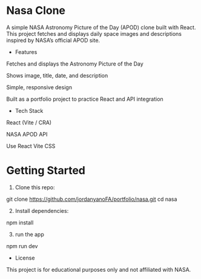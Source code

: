 # Nasa Clone

A simple NASA Astronomy Picture of the Day (APOD) clone built with React. This project fetches and displays daily space images and descriptions inspired by NASA’s official APOD site.

- Features

Fetches and displays the Astronomy Picture of the Day

Shows image, title, date, and description

Simple, responsive design

Built as a portfolio project to practice React and API integration

- Tech Stack

React (Vite / CRA)

NASA APOD API

Use React Vite CSS

# Getting Started

1. Clone this repo:

git clone https://github.com/jordanyanoFA/portfolio/nasa.git
cd nasa

2. Install dependencies:

npm install

3. run the app

npm run dev 

- License

This project is for educational purposes only and not affiliated with NASA.
